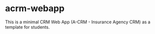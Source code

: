 # acrm-webapp
This is a minimal CRM Web App (A-CRM - Insurance Agency CRM) as a template for students.
